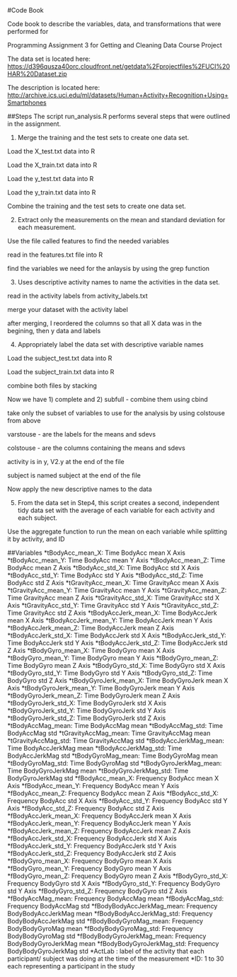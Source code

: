 #Code Book

Code book to describe the variables, data, and transformations that were performed for 

Programming Assignment 3 for Getting and Cleaning Data Course Project

The data set is located here: https://d396qusza40orc.cloudfront.net/getdata%2Fprojectfiles%2FUCI%20HAR%20Dataset.zip

The description is located here: http://archive.ics.uci.edu/ml/datasets/Human+Activity+Recognition+Using+Smartphones

##Steps
The script run_analysis.R performs several steps that were outlined in the assignment.

1) Merge the training and the test sets to create one data set.

Load the X_test.txt data into R

Load the X_train.txt data into R

Load the y_test.txt data into R

Load the y_train.txt data into R

Combine the training and the test sets to create one data set.

2) Extract only the measurements on the mean and standard deviation for each measurement.

Use the file called features to find the needed variables

read in the features.txt file into R

find the variables we need for the anlaysis by using the grep function

3) Uses descriptive activity names to name the activities in the data set.

read in the activity labels from activity_labels.txt

merge your dataset with the activity label

after merging, I reordered the columns so that all X data was in the begining, then y data and labels

4) Appropriately label the data set with descriptive variable names

Load the subject_test.txt data into R

Load the subject_train.txt data into R

combine both files by stacking

Now we have  1) complete and 2) subfull - combine them using cbind

take only the subset of variables to use for the analysis by using colstouse from above

varstouse - are the labels for the means and sdevs

colstouse - are the columns containing the means and sdevs

activity is in y, V2.y at the end of the file

subject is named subject at the end of the file

Now apply the new descriptive names to the data

5) From the data set in Step4, this script creates a second, independent tidy data set with the average of each variable for each activity and each subject.

Use the aggregate function to run the mean on each variable while splitting it by activity, and ID

##Variables
*tBodyAcc_mean_X: Time  BodyAcc mean X Axis
*tBodyAcc_mean_Y: Time  BodyAcc mean Y Axis
*tBodyAcc_mean_Z: Time  BodyAcc mean Z Axis
*tBodyAcc_std_X: Time  BodyAcc std X Axis
*tBodyAcc_std_Y: Time  BodyAcc std Y Axis
*tBodyAcc_std_Z: Time  BodyAcc std Z Axis
*tGravityAcc_mean_X: Time  GravityAcc mean X Axis
*tGravityAcc_mean_Y: Time  GravityAcc mean Y Axis
*tGravityAcc_mean_Z: Time  GravityAcc mean Z Axis
*tGravityAcc_std_X: Time  GravityAcc std X Axis
*tGravityAcc_std_Y: Time  GravityAcc std Y Axis
*tGravityAcc_std_Z: Time  GravityAcc std Z Axis
*tBodyAccJerk_mean_X: Time  BodyAccJerk mean X Axis
*tBodyAccJerk_mean_Y: Time  BodyAccJerk mean Y Axis
*tBodyAccJerk_mean_Z: Time  BodyAccJerk mean Z Axis
*tBodyAccJerk_std_X: Time  BodyAccJerk std X Axis
*tBodyAccJerk_std_Y: Time  BodyAccJerk std Y Axis
*tBodyAccJerk_std_Z: Time  BodyAccJerk std Z Axis
*tBodyGyro_mean_X: Time  BodyGyro mean X Axis
*tBodyGyro_mean_Y: Time  BodyGyro mean Y Axis
*tBodyGyro_mean_Z: Time  BodyGyro mean Z Axis
*tBodyGyro_std_X: Time  BodyGyro std X Axis
*tBodyGyro_std_Y: Time  BodyGyro std Y Axis
*tBodyGyro_std_Z: Time  BodyGyro std Z Axis
*tBodyGyroJerk_mean_X: Time  BodyGyroJerk mean X Axis
*tBodyGyroJerk_mean_Y: Time  BodyGyroJerk mean Y Axis
*tBodyGyroJerk_mean_Z: Time  BodyGyroJerk mean Z Axis
*tBodyGyroJerk_std_X: Time  BodyGyroJerk std X Axis
*tBodyGyroJerk_std_Y: Time  BodyGyroJerk std Y Axis
*tBodyGyroJerk_std_Z: Time  BodyGyroJerk std Z Axis
*tBodyAccMag_mean: Time  BodyAccMag mean
*tBodyAccMag_std: Time  BodyAccMag std
*tGravityAccMag_mean: Time  GravityAccMag mean
*tGravityAccMag_std: Time  GravityAccMag std
*tBodyAccJerkMag_mean: Time  BodyAccJerkMag mean
*tBodyAccJerkMag_std: Time  BodyAccJerkMag std
*tBodyGyroMag_mean: Time  BodyGyroMag mean
*tBodyGyroMag_std: Time  BodyGyroMag std
*tBodyGyroJerkMag_mean: Time  BodyGyroJerkMag mean
*tBodyGyroJerkMag_std: Time  BodyGyroJerkMag std
*fBodyAcc_mean_X: Frequency  BodyAcc mean X Axis
*fBodyAcc_mean_Y: Frequency  BodyAcc mean Y Axis
*fBodyAcc_mean_Z: Frequency  BodyAcc mean Z Axis
*fBodyAcc_std_X: Frequency  BodyAcc std X Axis
*fBodyAcc_std_Y: Frequency  BodyAcc std Y Axis
*fBodyAcc_std_Z: Frequency  BodyAcc std Z Axis
*fBodyAccJerk_mean_X: Frequency  BodyAccJerk mean X Axis
*fBodyAccJerk_mean_Y: Frequency  BodyAccJerk mean Y Axis
*fBodyAccJerk_mean_Z: Frequency  BodyAccJerk mean Z Axis
*fBodyAccJerk_std_X: Frequency  BodyAccJerk std X Axis
*fBodyAccJerk_std_Y: Frequency  BodyAccJerk std Y Axis
*fBodyAccJerk_std_Z: Frequency  BodyAccJerk std Z Axis
*fBodyGyro_mean_X: Frequency  BodyGyro mean X Axis
*fBodyGyro_mean_Y: Frequency  BodyGyro mean Y Axis
*fBodyGyro_mean_Z: Frequency  BodyGyro mean Z Axis
*fBodyGyro_std_X: Frequency  BodyGyro std X Axis
*fBodyGyro_std_Y: Frequency  BodyGyro std Y Axis
*fBodyGyro_std_Z: Frequency  BodyGyro std Z Axis
*fBodyAccMag_mean: Frequency  BodyAccMag mean
*fBodyAccMag_std: Frequency  BodyAccMag std
*fBodyBodyAccJerkMag_mean: Frequency  BodyBodyAccJerkMag mean
*fBodyBodyAccJerkMag_std: Frequency  BodyBodyAccJerkMag std
*fBodyBodyGyroMag_mean: Frequency  BodyBodyGyroMag mean
*fBodyBodyGyroMag_std: Frequency  BodyBodyGyroMag std
*fBodyBodyGyroJerkMag_mean: Frequency  BodyBodyGyroJerkMag mean
*fBodyBodyGyroJerkMag_std: Frequency  BodyBodyGyroJerkMag std
*ActLab : label of the activity that each participant/ subject was doing at the time of the measurement
*ID: 1 to 30 each representing a participant in the study


